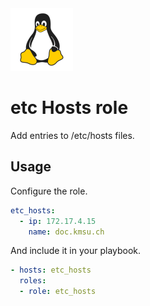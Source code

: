 <img src="/logos/etc_hosts.png" alt="etc_hosts logo" width="100" height="100">

# etc Hosts role

Add entries to /etc/hosts files.

## Usage

Configure the role.

```yml
etc_hosts:
  - ip: 172.17.4.15
    name: doc.kmsu.ch
```

And include it in your playbook.

```yml
- hosts: etc_hosts
  roles:
  - role: etc_hosts
```
